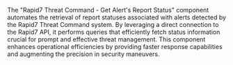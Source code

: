 The "Rapid7 Threat Command - Get Alert's Report Status" component automates the retrieval of report statuses associated with alerts detected by the Rapid7 Threat Command system. By leveraging a direct connection to the Rapid7 API, it performs queries that efficiently fetch status information crucial for prompt and effective threat management. This component enhances operational efficiencies by providing faster response capabilities and augmenting the precision in security maneuvers.
